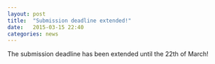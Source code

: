```yaml
---
layout: post
title:  "Submission deadline extended!"
date:   2015-03-15 22:40
categories: news
---
```


The submission deadline has been extended until the 22th of March!
